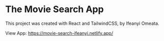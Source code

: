 # The Movie Search App

This project was created with React and TailwindCSS, by Ifeanyi Omeata.

View App: https://movie-search-ifeanyi.netlify.app/
